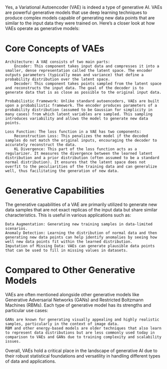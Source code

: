 Yes, a Variational Autoencoder (VAE) is indeed a type of generative AI. VAEs are powerful generative models that use deep learning techniques to produce complex models capable of generating new data points that are similar to the input data they were trained on. Here’s a closer look at how VAEs operate as generative models:

# Core Concepts of VAEs

    Architecture: A VAE consists of two main parts:
        Encoder: This component takes input data and compresses it into a smaller, dense representation called the latent space. The encoder outputs parameters (typically mean and variance) that define a probability distribution over the latent space.
        Decoder: This component takes points sampled from the latent space and reconstructs the input data. The goal of the decoder is to generate data that is as close as possible to the original input data.

    Probabilistic Framework: Unlike standard autoencoders, VAEs are built upon a probabilistic framework. The encoder produces parameters of a probability distribution (assumed to be Gaussian for simplicity in many cases) from which latent variables are sampled. This sampling introduces variability and allows the model to generate new data points.

    Loss Function: The loss function in a VAE has two components:
        Reconstruction Loss: This penalizes the model if the decoded samples do not match the original inputs, encouraging the decoder to accurately reconstruct the data.
        KL Divergence: This part of the loss function acts as a regularizer. It measures the divergence between the learned latent distribution and a prior distribution (often assumed to be a standard normal distribution). It ensures that the latent space does not overfit to the peculiarities of the training data and can generalize well, thus facilitating the generation of new data.

# Generative Capabilities

The generative capabilities of a VAE are primarily utilized to generate new data samples that are not exact replicas of the input data but share similar characteristics. This is useful in various applications such as:

    Data Augmentation: Generating new training samples in data-limited scenarios.
    Anomaly Detection: Learning the distribution of normal data and then generating new data points can help identify anomalies by seeing how well new data points fit within the learned distribution.
    Imputation of Missing Data: VAEs can generate plausible data points that can be used to fill in missing values in datasets.

# Compared to Other Generative Models

VAEs are often mentioned alongside other generative models like Generative Adversarial Networks (GANs) and Restricted Boltzmann Machines (RBMs). Each type of generative model has its strengths and particular use cases:

    GANs are known for generating visually appealing and highly realistic samples, particularly in the context of image data.
    RBM and other energy-based models are older techniques that also learn to represent data distributions but are less commonly used today in comparison to VAEs and GANs due to training complexity and scalability issues.

Overall, VAEs hold a critical place in the landscape of generative AI due to their robust statistical foundations and versatility in handling different types of data and applications.